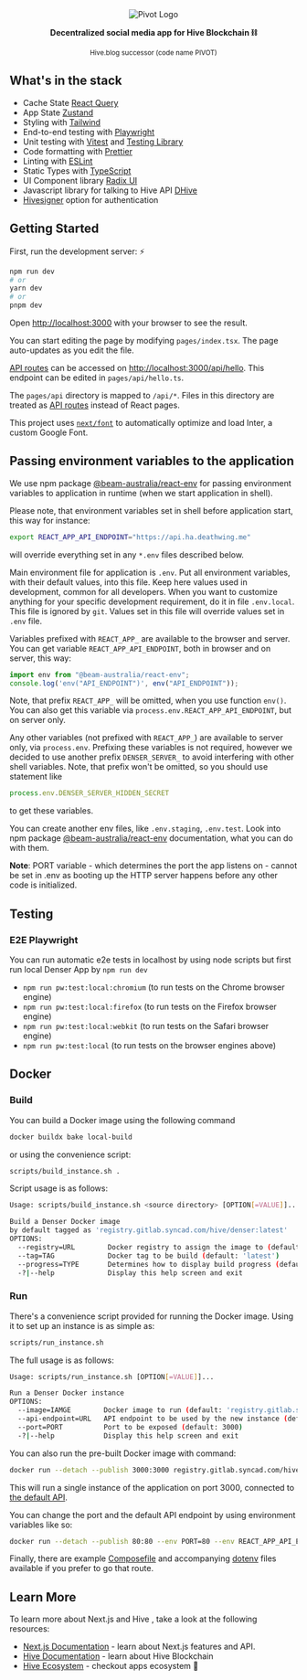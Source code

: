 <div align="center">
    <img src="https://user-images.githubusercontent.com/8167068/232636144-c0cb3c35-9d79-4349-bc67-b2c0c298ee4b.png" alt="Pivot Logo">
    <p><strong>Decentralized social media app for Hive Blockchain ⛓️</strong></p>
    <small style='display: block'>Hive.blog successor (code name PIVOT)</small>
</div>

## What's in the stack
- Cache State [React Query](https://tanstack.com/query/latest)
- App State [Zustand](https://zustand-demo.pmnd.rs/)
- Styling with [Tailwind](https://tailwindcss.com/)
- End-to-end testing with [Playwright](https://playwright.dev/)
- Unit testing with [Vitest](https://vitest.dev) and [Testing Library](https://testing-library.com)
- Code formatting with [Prettier](https://prettier.io)
- Linting with [ESLint](https://eslint.org)
- Static Types with [TypeScript](https://typescriptlang.org)
- UI Component library [Radix UI](https://www.radix-ui.com/)
- Javascript library for talking to Hive API [DHive](https://gitlab.syncad.com/hive/dhive)
- [Hivesigner](https://hivesigner.com/) option for authentication

## Getting Started

First, run the development server: ⚡️

```bash
npm run dev
# or
yarn dev
# or
pnpm dev
```

Open [http://localhost:3000](http://localhost:3000) with your browser to see the result.

You can start editing the page by modifying `pages/index.tsx`. The page auto-updates as you edit the file.

[API routes](https://nextjs.org/docs/api-routes/introduction) can be accessed on [http://localhost:3000/api/hello](http://localhost:3000/api/hello). This endpoint can be edited in `pages/api/hello.ts`.

The `pages/api` directory is mapped to `/api/*`. Files in this directory are treated as [API routes](https://nextjs.org/docs/api-routes/introduction) instead of React pages.

This project uses [`next/font`](https://nextjs.org/docs/basic-features/font-optimization) to automatically optimize and load Inter, a custom Google Font.

## Passing environment variables to the application

We use npm package
[@beam-australia/react-env](https://github.com/andrewmclagan/react-env)
for passing environment variables to application in runtime (when we
start application in shell).

Please note, that environment variables set in shell before application
start, this way for instance:

```bash
export REACT_APP_API_ENDPOINT="https://api.ha.deathwing.me"
```

will override everything set in any `*.env` files described below.

Main environment file for application is `.env`. Put all environment
variables, with their default values, into this file. Keep here values
used in development, common for all developers. When you want to
customize anything for your specific development requirement, do it in
file `.env.local`. This file is ignored by `git`. Values set in
this file will override values set in `.env` file.

Variables prefixed with `REACT_APP_` are available to the browser and
server. You can get variable `REACT_APP_API_ENDPOINT`, both in browser
and on server, this way:

```javascript
import env from "@beam-australia/react-env";
console.log('env("API_ENDPOINT")', env("API_ENDPOINT"));
```

Note, that prefix `REACT_APP_` will be omitted, when you use function
`env()`. You can also get this variable via
`process.env.REACT_APP_API_ENDPOINT`, but on server only.

Any other variables (not prefixed with `REACT_APP_`) are available to
server only, via `process.env`. Prefixing these variables is not
required, however we decided to use another prefix `DENSER_SERVER_` to
avoid interfering with other shell variables. Note, that prefix won't be
omitted, so you should use statement like

```javascript
process.env.DENSER_SERVER_HIDDEN_SECRET
```

to get these variables.

You can create another env files, like `.env.staging`, `.env.test`. Look
into npm package
[@beam-australia/react-env](https://github.com/andrewmclagan/react-env)
documentation, what you can do with them.

**Note**: PORT variable - which determines the port the app listens on - cannot be set in .env as booting up the HTTP server happens before any other code is initialized.

## Testing

### E2E Playwright

You can run automatic e2e tests in localhost by using node scripts but
first run local Denser App by `npm run dev`

- `npm run pw:test:local:chromium` (to run tests on the Chrome browser engine)
- `npm run pw:test:local:firefox` (to run tests on the Firefox browser engine)
- `npm run pw:test:local:webkit` (to run tests on the Safari browser engine)
- `npm run pw:test:local` (to run tests on the browser engines above)

## Docker

### Build

You can build a Docker image using the following command

```bash
docker buildx bake local-build
```

or using the convenience script:

```bash
scripts/build_instance.sh .
```

Script usage is as follows:

```bash
Usage: scripts/build_instance.sh <source directory> [OPTION[=VALUE]]...

Build a Denser Docker image
by default tagged as 'registry.gitlab.syncad.com/hive/denser:latest'
OPTIONS:
  --registry=URL        Docker registry to assign the image to (default: 'registry.gitlab.syncad.com/hive/denser')
  --tag=TAG             Docker tag to be build (default: 'latest')
  --progress=TYPE       Determines how to display build progress (default: 'auto')
  -?|--help             Display this help screen and exit
```

### Run

There's a convenience script provided for running the Docker image. Using it to set up an instance is as simple as:

```bash
scripts/run_instance.sh
```

The full usage is as follows:

```bash
Usage: scripts/run_instance.sh [OPTION[=VALUE]]...

Run a Denser Docker instance
OPTIONS:
  --image=IAMGE        Docker image to run (default: 'registry.gitlab.syncad.com/hive/denser:latest')
  --api-endpoint=URL   API endpoint to be used by the new instance (default: 'https://api.hive.blog')
  --port=PORT          Port to be exposed (default: 3000)
  -?|--help            Display this help screen and exit
```

You can also run the pre-built Docker image with command:

```bash
docker run --detach --publish 3000:3000 registry.gitlab.syncad.com/hive/denser:latest
```

This will run a single instance of the application on port 3000, connected to [the default API](https://api.hive.blog).

You can change the port and the default API endpoint by using environment variables like so:

```bash
docker run --detach --publish 80:80 --env PORT=80 --env REACT_APP_API_ENDPOINT="https://api.deathwing.me" registry.gitlab.syncad.com/hive/denser:latest
```

Finally, there are example [Composefile](docker/docker-compose.yml) and accompanying [dotenv](docker/.env) files available if you prefer to go that route.

## Learn More

To learn more about Next.js and Hive , take a look at the following resources:

- [Next.js Documentation](https://nextjs.org/docs) - learn about Next.js features and API.
- [Hive Documentation](https://developers.hive.io/) - learn about Hive Blockchain
- [Hive Ecosystem](https://hive.io/eco) - checkout apps ecosystem 📱
